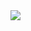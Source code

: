 <img align="right" src="https://github-readme-stats.vercel.app/api?username=WangDanPeng&show_icons=true">
